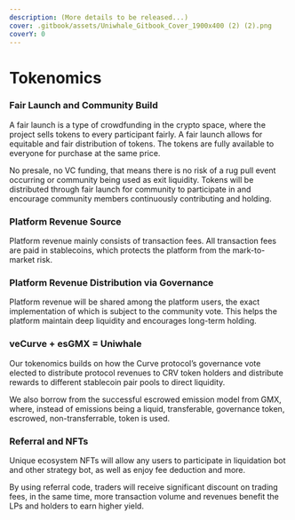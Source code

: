 ```yaml
---
description: (More details to be released...)
cover: .gitbook/assets/Uniwhale_Gitbook_Cover_1900x400 (2) (2).png
coverY: 0
---
```


# Tokenomics

### Fair Launch and Community Build

A fair launch is a type of crowdfunding in the crypto space, where the project sells tokens to every participant fairly. A fair launch allows for equitable and fair distribution of tokens. The tokens are fully available to everyone for purchase at the same price.

No presale, no VC funding, that means there is no risk of a rug pull event occurring or community being used as exit liquidity. Tokens will be distributed through fair launch for community to participate in and encourage community members continuously contributing and holding.&#x20;

### Platform Revenue Source

Platform revenue mainly consists of transaction fees. All transaction fees are paid in stablecoins, which protects the platform from the mark-to-market risk.

### Platform Revenue Distribution via Governance

Platform revenue will be shared among the platform users, the exact implementation of which is subject to the community vote. This helps the platform maintain deep liquidity and encourages long-term holding.

### veCurve + esGMX = Uniwhale

Our tokenomics builds on how the Curve protocol’s governance vote elected to distribute protocol revenues to CRV token holders and distribute rewards to different stablecoin pair pools to direct liquidity.

We also borrow from the successful escrowed emission model from GMX, where, instead of emissions being a liquid, transferable, governance token, escrowed, non-transferrable, token is used.&#x20;

### Referral and NFTs

Unique ecosystem NFTs will allow any users to participate in liquidation bot and other strategy bot, as well as enjoy fee deduction and more.

By using referral code, traders will receive significant discount on trading fees, in the same time, more transaction volume and revenues benefit the LPs and holders to earn higher yield.&#x20;
